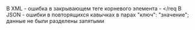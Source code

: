 В XML - ошибка в закрывающем теге корневого элемента - </req
В JSON - ошибки в повторящихся кавычках в парах "ключ": "значение"; данные не были разделены запятыми 